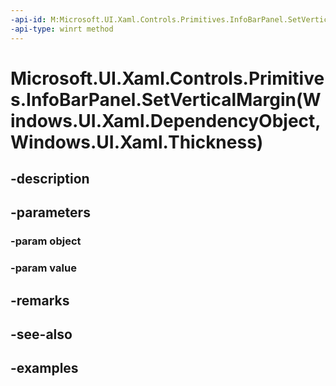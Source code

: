 ```yaml
---
-api-id: M:Microsoft.UI.Xaml.Controls.Primitives.InfoBarPanel.SetVerticalMargin(Windows.UI.Xaml.DependencyObject,Windows.UI.Xaml.Thickness)
-api-type: winrt method
---
```


# Microsoft.UI.Xaml.Controls.Primitives.InfoBarPanel.SetVerticalMargin(Windows.UI.Xaml.DependencyObject,Windows.UI.Xaml.Thickness)

<!--
public static void SetVerticalMargin (Windows.UI.Xaml.DependencyObject object, Windows.UI.Xaml.Thickness value);
-->


## -description

## -parameters

### -param object

### -param value

## -remarks

## -see-also

## -examples


